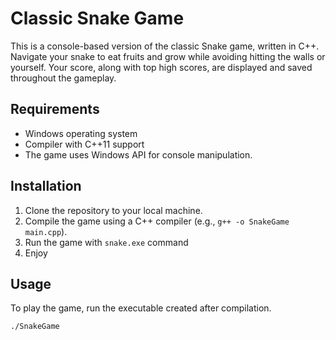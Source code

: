 # Classic Snake Game

This is a console-based version of the classic Snake game, written in C++. Navigate your snake to eat fruits and grow while avoiding hitting the walls or yourself. Your score, along with top high scores, are displayed and saved throughout the gameplay.

## Requirements

- Windows operating system
- Compiler with C++11 support
- The game uses Windows API for console manipulation.

## Installation

1. Clone the repository to your local machine.
2. Compile the game using a C++ compiler (e.g., `g++ -o SnakeGame main.cpp`).
3. Run the game with `snake.exe` command
4. Enjoy

## Usage

To play the game, run the executable created after compilation.

```sh
./SnakeGame
